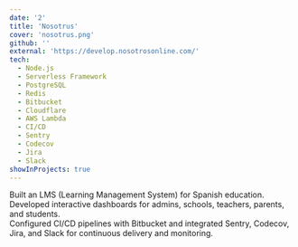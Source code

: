 ```yaml
---
date: '2'
title: 'Nosotrus'
cover: 'nosotrus.png'
github: ''
external: 'https://develop.nosotrosonline.com/'
tech:
  - Node.js
  - Serverless Framework
  - PostgreSQL
  - Redis
  - Bitbucket
  - Cloudflare
  - AWS Lambda
  - CI/CD
  - Sentry
  - Codecov
  - Jira
  - Slack
showInProjects: true
---
```


Built an LMS (Learning Management System) for Spanish education.  
Developed interactive dashboards for admins, schools, teachers, parents, and students.  
Configured CI/CD pipelines with Bitbucket and integrated Sentry, Codecov, Jira, and Slack for continuous delivery and monitoring.
